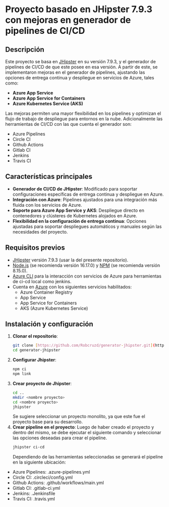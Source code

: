 # Proyecto basado en JHipster 7.9.3 con mejoras en generador de pipelines de CI/CD

## Descripción

Este proyecto se basa en [JHipster](https://www.jhipster.tech/) en su versión 7.9.3, y el generador de pipelines de CI/CD de que este posee en esa versión. A partir de este, se implementaron mejoras en el generador de pipelines, ajustando las opciones de entrega continua y despliegue en servicios de Azure, tales como:

- **Azure App Service**
- **Azure App Service for Containers**
- **Azure Kubernetes Service (AKS)**

Las mejoras permiten una mayor flexibilidad en los pipelines y optimizan el flujo de trabajo de despliegue para entornos en la nube.
Adicionalmente las herramientas de CI/CD con las que cuenta el generador son:

- Azure Pipelines
- Circle CI
- Github Actions
- Gitlab CI
- Jenkins
- Travis CI

## Características principales

- **Generador de CI/CD de JHipster**: Modificado para soportar configuraciones específicas de entrega continua y despliegue en Azure.
- **Integración con Azure**: Pipelines ajustados para una integración más fluida con los servicios de Azure.
- **Soporte para Azure App Service y AKS**: Despliegue directo en contenedores y clústeres de Kubernetes alojados en Azure.
- **Flexibilidad en la configuración de entrega continua**: Opciones ajustadas para soportar despliegues automáticos y manuales según las necesidades del proyecto.

## Requisitos previos

- [JHipster](https://www.jhipster.tech/) versión 7.9.3 (usar la del presente repositorio).
- [Node.js](https://nodejs.org/) (se recomienda versión 16.17.0) y [NPM](https://www.npmjs.com/) (se recomienda versión 8.15.0).
- [Azure CLI](https://docs.microsoft.com/en-us/cli/azure/install-azure-cli) para la interacción con servicios de Azure para herramientas de ci-cd local como jenkins.
- Cuenta en [Azure](https://azure.microsoft.com/) con los siguientes servicios habilitados:
  - Azure Container Registry
  - App Service
  - App Service for Containers
  - AKS (Azure Kubernetes Service)

## Instalación y configuración

1. **Clonar el repositorio**:
   ```bash
   git clone [https://github.com/Robcruzd/generator-jhipster.git](https://github.com/Robcruzd/generator-jhipster.git)
   cd generator-jhipster
   
2. **Configurar Jhipster**:
   ```bash
   npm ci
   npm link
3. **Crear proyecto de Jhipster**:
   ```bash
   cd ..
   mkdir <nombre proyecto>
   cd <nombre proyecto>
   jhipster
   ```
   Se sugiere seleccionar un proyecto monolito, ya que este fue el proyecto base para su desarrollo.
4. **Crear pipeline en el proyecto**:
   Luego de haber creado el proyecto y dentro del mismo, se debe ejecutar el siguiente comando y seleccionar las opciones deseadas para crear el pipeline.
   ```bash
   jhipster ci-cd
   ```
   Dependiendo de las herramientas seleccionadas se generará el pipeline en la siguiente ubicación:

- Azure Pipelines: .azure-pipelines.yml
- Circle CI: .circleci/config.yml
- Github Actions: .github/workflows/main.yml
- Gitlab CI: .gitlab-ci.yml
- Jenkins: .Jenkinsfile
- Travis CI: .travis.yml
